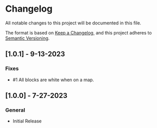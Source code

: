 # Changelog

All notable changes to this project will be documented in this file.

The format is based on [Keep a Changelog](https://keepachangelog.com/en/1.0.0/), and this project adheres to [Semantic Versioning](https://semver.org/spec/v2.0.0.html).

## [1.0.1] - 9-13-2023
### Fixes
- #1 All blocks are white when on a map.

## [1.0.0] - 7-27-2023
### General
- Initial Release